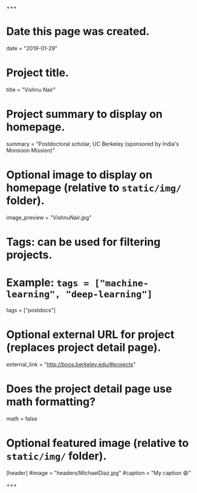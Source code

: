 +++
# Date this page was created.
date = "2019-01-29"

# Project title.
title = "Vishnu Nair"

# Project summary to display on homepage.
summary = "Postdoctoral scholar, UC Berkeley (sponsored by India's Monsoon Mission)"

# Optional image to display on homepage (relative to `static/img/` folder).
image_preview = "VishnuNair.jpg"

# Tags: can be used for filtering projects.
# Example: `tags = ["machine-learning", "deep-learning"]`
tags = ["postdocs"]

# Optional external URL for project (replaces project detail page).
external_link = "http://boos.berkeley.edu/#projects"

# Does the project detail page use math formatting?
math = false

# Optional featured image (relative to `static/img/` folder).
[header]
#image = "headers/MichaelDiaz.jpg"
#caption = "My caption :smile:"

+++


